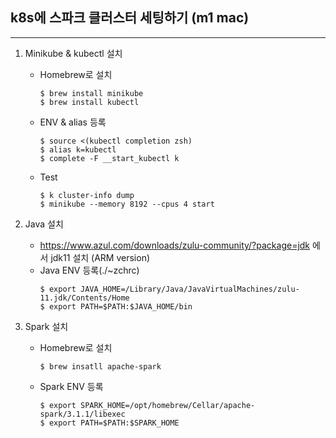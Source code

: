 ## k8s에 스파크 클러스터 세팅하기 (m1 mac)
------------------------------------

1. Minikube & kubectl 설치
    - Homebrew로 설치
        ```
        $ brew install minikube
        $ brew install kubectl
        ```
    - ENV & alias 등록
        ```
        $ source <(kubectl completion zsh)
        $ alias k=kubectl
        $ complete -F __start_kubectl k
        ```   
    - Test
        ```
        $ k cluster-info dump
        $ minikube --memory 8192 --cpus 4 start 
        ``` 

2. Java 설치

    - https://www.azul.com/downloads/zulu-community/?package=jdk
    에서 jdk11 설치 (ARM version)
    - Java ENV 등록(./~zchrc)
        ```
        $ export JAVA_HOME=/Library/Java/JavaVirtualMachines/zulu-11.jdk/Contents/Home
        $ export PATH=$PATH:$JAVA_HOME/bin
        ```
3. Spark 설치
    - Homebrew로 설치
        ```
        $ brew insatll apache-spark
        ```
    - Spark ENV 등록
        ```    
        $ export SPARK_HOME=/opt/homebrew/Cellar/apache-spark/3.1.1/libexec
        $ export PATH=$PATH:$SPARK_HOME
        ```